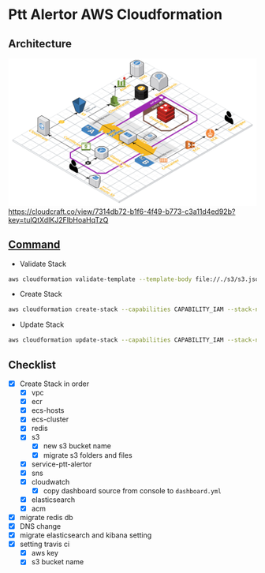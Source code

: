 # Ptt Alertor AWS Cloudformation

## Architecture

![architecture](ptt_alertor_architecture.png)
<https://cloudcraft.co/view/7314db72-b1f6-4f49-b773-c3a11d4ed92b?key=tulQtXdlKJ2FIbHoaHqTzQ>

## [Command](http://docs.aws.amazon.com/cli/latest/reference/cloudformation/index.html#cli-aws-cloudformation)

* Validate Stack

```bash
aws cloudformation validate-template --template-body file://./s3/s3.json
```

* Create Stack

```bash
aws cloudformation create-stack --capabilities CAPABILITY_IAM --stack-name Production-S3 --template-body file://./s3/s3.json
```

* Update Stack

```bash
aws cloudformation update-stack --capabilities CAPABILITY_IAM --stack-name Production-S3 --template-body file://./s3/s3.json
```

## Checklist

* [x] Create Stack in order
  * [x] vpc
  * [x] ecr
  * [x] ecs-hosts
  * [x] ecs-cluster
  * [x] redis
  * [x] s3
    * [x] new s3 bucket name
    * [x] migrate s3 folders and files
  * [x] service-ptt-alertor
  * [x] sns
  * [x] cloudwatch
    * [x] copy dashboard source from console to `dashboard.yml`
  * [x] elasticsearch
  * [x] acm
* [x] migrate redis db
* [x] DNS change
* [x] migrate elasticsearch and kibana setting
* [x] setting travis ci
  * [x] aws key
  * [x] s3 bucket name
